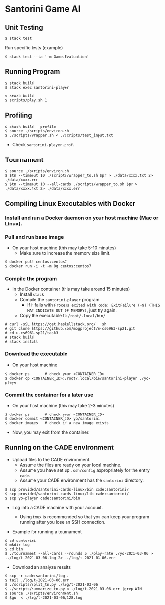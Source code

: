 # Santorini Game AI

## Unit Testing

```
$ stack test
```

Run specific tests (example)

```
$ stack test --ta '-m Game.Evaluation'
```

## Running Program

```
$ stack build
$ stack exec santorini-player
```

```
$ stack build
$ scripts/play.sh 1
```

## Profiling

```
$ stack build --profile
$ source ./scripts/environ.sh
$ ./scripts/wrapper.sh < ./scripts/test_input.txt
```

- Check `santorini-player.prof`.


## Tournament

```
$ source ./scripts/environ.sh
$ $tn --timeout 10 ./scripts/wrapper_to.sh $pr > ./data/xxxx.txt 2> ./data/xxxx.err
$ $tn --timeout 10 --all-cards ./scripts/wrapper_to.sh $pr > ./data/xxxx.txt 2> ./data/xxxx.err
```


## Compiling Linux Executables with Docker

### Install and run a Docker daemon on your host machine (Mac or Linux).

### Pull and run base image

- On your host machine (this may take 5-10 minutes)
  - Make sure to increase the memory size limit.

```
$ docker pull centos:centos7
$ docker run -i -t -m 8g centos:centos7
```

### Compile the program

- In the Docker container (this may take around 15 minutes)
  - Install `stack`
  - Compile the `santorini-player` program
    - If it fails with `Process exited with code: ExitFailure (-9) (THIS MAY INDICATE OUT OF MEMORY)`, just try again.
  - Copy the executable to `/root/.local/bin/`

```
# curl -sSL https://get.haskellstack.org/ | sh
# git clone https://github.com/mogproject/u-cs6963-sp21.git
# cd u-cs6963-sp21/task3
# stack build
# stack install
```

### Download the executable

- On your host machine

```
$ docker ps       # check your <CONTAINER_ID>
$ docker cp <CONTAINER_ID>:/root/.local/bin/santorini-player ./yo-player
```

### Commit the container for a later use

- On your host machine (this may take 2-3 minutes)

```
$ docker ps       # check your <CONTAINER_ID>
$ docker commit <CONTAINER_ID> yo/santorini
$ docker images   # check if a new image exists
```

- Now, you may exit from the container.

## Running on the CADE environment

- Upload files to the CADE environment.
  - Assume the files are ready on your local machine.
  - Assume you have set up `.ssh/config` appropriately for the entry `cade`.
  - Assume your CADE environment has the `santorini` directory.

```
$ scp provided/santorini-cards-linux/bin cade:santorini/
$ scp provided/santorini-cards-linux/lib cade:santorini/
$ scp yo-player cade:santorini/bin
```

- Log into a CADE machine with your account.
  - Using `tmux` is recommended so that you can keep your program running after you lose an SSH connection.

- Example for running a tournament

```
$ cd santorini
$ mkdir log
$ cd bin
$ ./tournament --all-cards --rounds 5 ./play-rate ./yo-2021-03-06 > ../log/t-2021-03-06.log 2> ../log/t-2021-03-06.err
```

- Download an analyze results

```
$ scp -r cade:santorini/log .
$ tail ./log/t-2021-03-06.err
$ ./scripts/split_tn.py ./log/t-2021-03-06
$ ./scripts/summarize_tn.py < ./log/t-2021-03-06.err |grep WIN
$ source ./scripts/environment.sh
$ $gu  < ./log/t-2021-03-06/128.log
```

